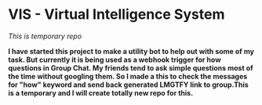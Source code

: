 # VIS - Virtual Intelligence System 

_This is temporary repo_

**I have started this project to make a utility bot to help out with some of my task. But currently it is being used as a webhook trigger for how questions in Group Chat. My friends tend to ask simple questions most of the time without googling them. So I made a this to check the messages for "how" keyword and send back generated LMGTFY link to group.This is a temporary and I will create totally new repo for this.**


